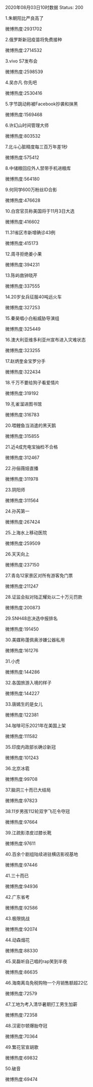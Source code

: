 2020年08月03日10时数据
Status: 200

1.朱朝阳比严良高了

微博热度:2931702

2.俄罗斯新冠疫苗将免费接种

微博热度:2714532

3.vivo S7发布会

微博热度:2598539

4.吴亦凡 你先吧

微博热度:2530416

5.字节跳动称被Facebook抄袭和抹黑

微博热度:1569468

6.许幻山时间管理大师

微博热度:803532

7.北斗心脏精度每三百万年差1秒

微博热度:575412

8.中储粮回应外人禁带手机进粮库

微博热度:564180

9.何同学600万粉丝ID合影

微博热度:476628

10.白宫官员称美国将于11月3日大选

微博热度:416602

11.31省区市新增确诊43例

微博热度:415173

12.周寻拒绝姜小果

微博热度:394231

13.陈屿救钟晓芹

微博热度:337555

14.20岁女兵征服40吨远火车

微博热度:327253

15.秦昊唱小白船威胁导演组

微博热度:325449

16.澳大利亚维多利亚州宣布进入灾难状态

微博热度:323255

17.赵炳奎金宝罗分手

微博热度:322434

18.千万不要给狗子看爱情片

微博热度:319192

19.孔雀溜进图书馆

微博热度:316783

20.喂鲤鱼当消遣的黑天鹅

微博热度:315855

21.近4成充电宝抽检不合格

微博热度:312467

22.孙俪薇娅直播

微博热度:311978

23.阴阳师

微博热度:311564

24.孙芮第一

微博热度:267424

25.上海水上移动医院

微博热度:259509

26.天天向上

微博热度:237150

27.青岛12家景区对所有游客免门票

微博热度:211247

28.证监会拟对陆正耀处以二十万元罚款

微博热度:200873

29.SNH48总决选中报排名

微博热度:191450

30.美媒称蓬佩奥涉嫌公器私用

微博热度:161276

31.小虎

微博热度:144286

32.各国旅游入境的样子

微博热度:144227

33.唐嫣生的是女儿

微博热度:122381

34.咖啡可乐2021年在美国上架

微博热度:111582

35.印度内政部长确诊新冠

微博热度:101243

36.北京冰雹

微博热度:99708

37.脑洞三十而已大结局

微博热度:97823

38.11岁男孩112轮双字飞花令夺冠

微博热度:97664

39.江疏影漆皮过膝长靴

微博热度:97611

40.百余个剧组陆续进驻横店影视基地

微博热度:97446

41.三十而已

微博热度:94936

42.广东省考

微博热度:92586

43.极限挑战

微博热度:92074

44.动森烟花

微博热度:88330

45.吴磊听自己唱的rap笑到半夜

微博热度:86635

46.海南离岛免税购物一个月销售额超22亿

微博热度:72579

47.工地为考入清华暑期打工男生加薪

微博热度:72358

48.汉密尔顿爆胎夺冠

微博热度:70364

49.繁花官宣胡歌

微博热度:69832

50.破音

微博热度:69474

